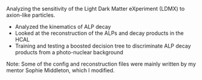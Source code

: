 Analyzing the sensitivity of the Light Dark Matter eXperiment (LDMX) to axion-like particles.

* Analyzed the kinematics of ALP decay
* Looked at the reconstruction of the ALPs and decay products in the HCAL
* Training and testing a boosted decision tree to discriminate ALP decay products from a photo-nuclear background


Note: Some of the config and reconstruction files were mainly written by my mentor Sophie Middleton, which I modified.
